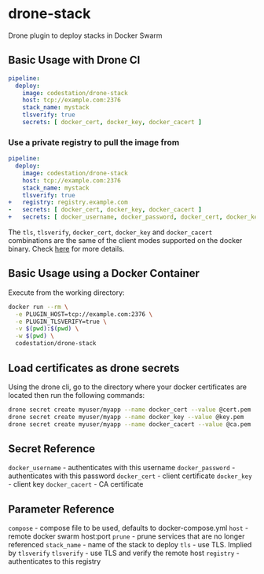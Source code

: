 # drone-stack

Drone plugin to deploy stacks in Docker Swarm

## Basic Usage with Drone CI

```yml
pipeline:
  deploy:
    image: codestation/drone-stack
    host: tcp://example.com:2376
    stack_name: mystack
    tlsverify: true
    secrets: [ docker_cert, docker_key, docker_cacert ]
```

### Use a private registry to pull the image from

```yml
pipeline:
  deploy:
    image: codestation/drone-stack
    host: tcp://example.com:2376
    stack_name: mystack
    tlsverify: true
+   registry: registry.example.com
-   secrets: [ docker_cert, docker_key, docker_cacert ]
+   secrets: [ docker_username, docker_password, docker_cert, docker_key, docker_cacert ]
```

The `tls`, `tlsverify`, `docker_cert`, `docker_key` and `docker_cacert` combinations are the same of the client modes supported on the docker binary. Check [here](https://docs.docker.com/engine/security/https/#client-modes) for more details.

## Basic Usage using a Docker Container

Execute from the working directory:

```bash
docker run --rm \
  -e PLUGIN_HOST=tcp://example.com:2376 \
  -e PLUGIN_TLSVERIFY=true \
  -v $(pwd):$(pwd) \
  -w $(pwd) \
  codestation/drone-stack
```

## Load certificates as drone secrets

Using the drone cli, go to the directory where your docker certificates are located then run the following commands:

```bash
drone secret create myuser/myapp --name docker_cert --value @cert.pem
drone secret create myuser/myapp --name docker_key --value @key.pem
drone secret create myuser/myapp --name docker_cacert --value @ca.pem
```

## Secret Reference

`docker_username` - authenticates with this username
`docker_password` - authenticates with this password
`docker_cert` - client certificate
`docker_key` - client key
`docker_cacert` - CA certificate

## Parameter Reference

`compose` - compose file to be used, defaults to docker-compose.yml
`host` - remote docker swarm host:port
`prune` - prune services that are no longer referenced
`stack_name` - name of the stack to deploy
`tls` - use TLS. Implied by `tlsverify`
`tlsverify` - use TLS and verify the remote host
`registry` - authenticates to this registry
